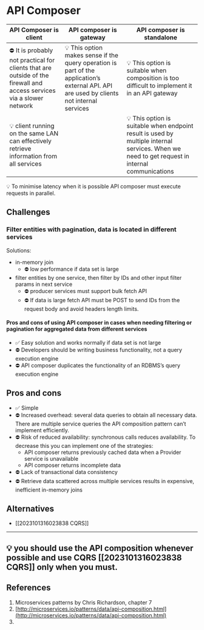 # API Composer

| API Composer is client | API composer is gateway                                                                                                                    | API composer is standalone                                                                                                                    |
|------------------------|--------------------------------------------------------------------------------------------------------------------------------------------|-----------------------------------------------------------------------------------------------------------------------------------------------|
| ⛔ It is probably not practical for clients that are outside of the firewall and access services via a slower network| 💡 This option makes sense if the query operation is part of the application’s external API. API are used by clients not internal services | 💡 This option is suitable when composition is too difficult to implement it in an API gateway                                                |
| 💡 client running on the same LAN can effectively retrieve information from all services|                                                                                                                                            | 💡 This option is suitable when endpoint result is used by multiple internal services. When we need to get request in internal communications |

💡 To minimise latency when it is possible API composer must execute requests in parallel. 

## Challenges
### Filter entities with pagination, data is located in different services
Solutions:
-  in-memory join
	- ⛔  low performance if  data set is large
- filter entities  by one service, then filter by IDs and other input filter params in next service
	- ⛔ producer services must support bulk fetch API
	- ⛔ If data is large fetch API must be POST to send IDs from the request body and avoid headers length limits.

#### Pros and cons of using API composer in cases when needing filtering or pagination for aggregated data from different services
- ✅ Easy solution and works normally if data set is not large
- ⛔ Developers should be writing business functionality, not a query execution engine
- ⛔ API composer duplicates the functionality of an RDBMS’s query execution engine

## Pros and cons
- ✅ Simple
- ⛔ Increased overhead: several data queries to obtain all necessary data. There are multiple service queries the API composition pattern can’t implement efficiently.
- ⛔ Risk of reduced availability: synchronous calls reduces availability. To decrease this you can implement one of the strategies:
	- API composer  returns previously cached data when a Provider service is unavailable
	- API composer returns incomplete data
- ⛔ Lack of transactional data consistency
- ⛔ Retrieve data scattered across multiple services results in expensive, inefficient in-memory joins

## Alternatives
- [[2023101316023838 CQRS]]

--------------------------------------------------------------
💡 you should use the API composition whenever possible and use CQRS [[2023101316023838 CQRS]] only when you must.
----------------------------------------------------------------


## References
1.  Microservices patterns by Chris Richardson, chapter 7
2. [http://microservices.io/patterns/data/api-composition.html](http://microservices.io/patterns/data/api-composition.html)
3. 